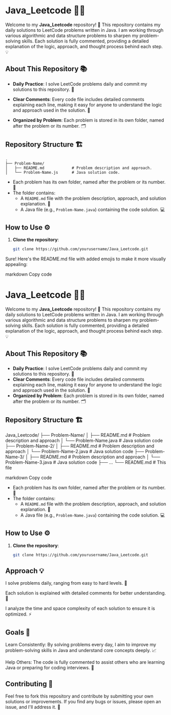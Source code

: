 # Java_Leetcode 🧑‍💻

Welcome to my **Java_Leetcode** repository! 🎉 This repository contains my daily solutions to LeetCode problems written in Java. I am working through various algorithmic and data structure problems to sharpen my problem-solving skills. Each solution is fully commented, providing a detailed explanation of the logic, approach, and thought process behind each step. 💡

## About This Repository 📚

- **Daily Practice**:
  I solve LeetCode problems daily and commit my solutions to this repository. 📅
  
- **Clear Comments**:
 Every code file includes detailed comments explaining each line, making it easy for anyone to understand the logic and approach used in the solution. 📝
  
- **Organized by Problem**:
 Each problem is stored in its own folder, named after the problem or its number. 🗂️
  
## Repository Structure 🏗️
```plaintext
.
├── Problem-Name/
│   ├── README.md            # Problem description and approach.
│   └── Problem-Name.js      # Java solution code.
```

- Each problem has its own folder, named after the problem or its number. 🔢
- The folder contains:
  - A `README.md` file with the problem description, approach, and solution explanation. 📖
  - A Java file (e.g., `Problem-Name.java`) containing the code solution. 💻

## How to Use ⚙️
1. **Clone the repository**:
   ```bash
   git clone https://github.com/yourusername/Java_Leetcode.git


Sure! Here's the README.md file with added emojis to make it more visually appealing:

markdown
Copy code
# Java_Leetcode 🧑‍💻

Welcome to my **Java_Leetcode** repository! 🎉 This repository contains my daily solutions to LeetCode problems written in Java. I am working through various algorithmic and data structure problems to sharpen my problem-solving skills. Each solution is fully commented, providing a detailed explanation of the logic, approach, and thought process behind each step. 💡

## About This Repository 📚

- **Daily Practice**: I solve LeetCode problems daily and commit my solutions to this repository. 📅
- **Clear Comments**: Every code file includes detailed comments explaining each line, making it easy for anyone to understand the logic and approach used in the solution. 📝
- **Organized by Problem**: Each problem is stored in its own folder, named after the problem or its number. 🗂️
  
## Repository Structure 🏗️
Java_Leetcode/ ├── Problem-Name/ │ ├── README.md # Problem description and approach │ └── Problem-Name.java # Java solution code ├── Problem-Name-2/ │ ├── README.md # Problem description and approach │ └── Problem-Name-2.java # Java solution code ├── Problem-Name-3/ │ ├── README.md # Problem description and approach │ └── Problem-Name-3.java # Java solution code ├── ... └── README.md # This file

markdown
Copy code

- Each problem has its own folder, named after the problem or its number. 🔢
- The folder contains:
  - A `README.md` file with the problem description, approach, and solution explanation. 📖
  - A Java file (e.g., `Problem-Name.java`) containing the code solution. 💻

## How to Use ⚙️
1. **Clone the repository**:
   ```bash
   git clone https://github.com/yourusername/Java_Leetcode.git

## Approach 💡
I solve problems daily, ranging from easy to hard levels. 💪

Each solution is explained with detailed comments for better understanding. 📝

I analyze the time and space complexity of each solution to ensure it is optimized. ⚡

## Goals 🎯
Learn Consistently: By solving problems every day, I aim to improve my problem-solving skills in Java and understand core concepts deeply. 📈

Help Others: The code is fully commented to assist others who are learning Java or preparing for coding interviews. 💼

## Contributing 🤝
Feel free to fork this repository and contribute by submitting your own solutions or improvements. If you find any bugs or issues, please open an issue, and I'll address it. 🐞
